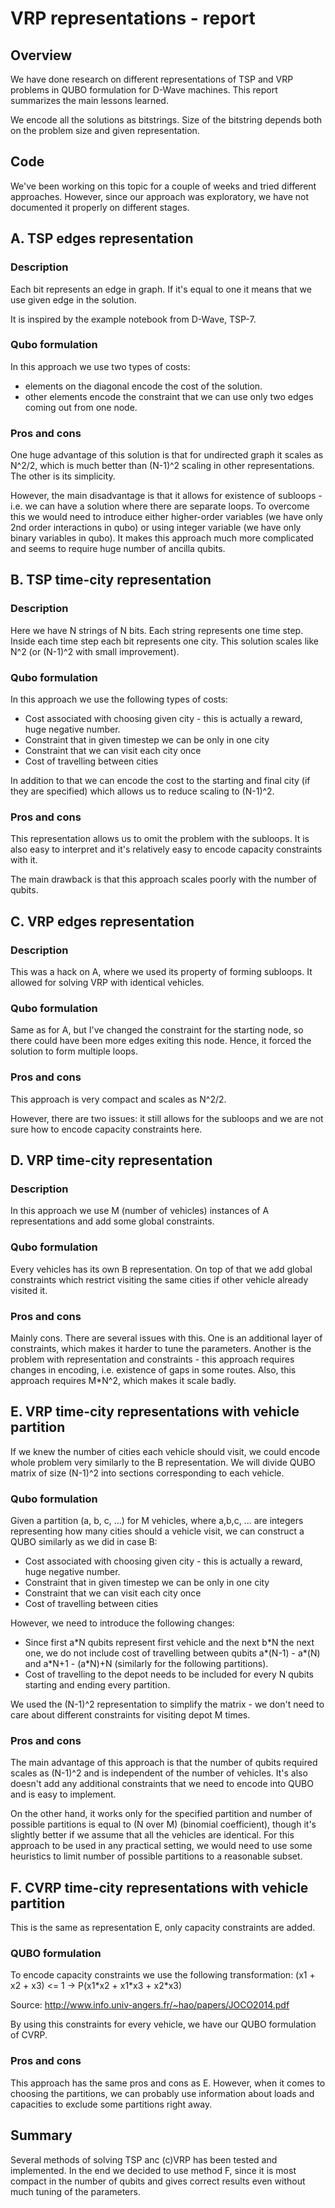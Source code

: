 # VRP representations - report

## Overview

We have done research on different representations of TSP and VRP problems in QUBO formulation for D-Wave machines. This report summarizes the main lessons learned.

We encode all the solutions as bitstrings. Size of the bitstring depends both on the problem size and given representation.


## Code

We've been working on this topic for a couple of weeks and tried different approaches. However, since our approach was exploratory, we have not documented it properly on different stages. 

## A. TSP edges representation

### Description
Each bit represents an edge in graph. If it's equal to one it means that we use given edge in the solution.

It is inspired by the example notebook from D-Wave, TSP-7.

### Qubo formulation

In this approach we use two types of costs:
- elements on the diagonal encode the cost of the solution.
- other elements encode the constraint that we can use only two edges coming out from one node.

### Pros and cons

One huge advantage of this solution is that for undirected graph it scales as N^2/2, which is much better than (N-1)^2 scaling in other representations. The other is its simplicity.

However, the main disadvantage is that it allows for existence of subloops - i.e. we can have a solution where there are separate loops. To overcome this we would need to introduce either higher-order variables (we have only 2nd order interactions in qubo) or using integer variable (we have only binary variables in qubo). It makes this approach much more complicated and seems to require huge number of ancilla qubits.

## B. TSP time-city representation

### Description
Here we have N strings of N bits. Each string represents one time step. Inside each time step each bit represents one city. This solution scales like N^2 (or (N-1)^2 with small improvement).

### Qubo formulation

In this approach we use the following types of costs:
- Cost associated with choosing given city - this is actually a reward, huge negative number.
- Constraint that in given timestep we can be only in one city
- Constraint that we can visit each city once
- Cost of travelling between cities

In addition to that we can encode the cost to the starting and final city (if they are specified) which allows us to reduce scaling to (N-1)^2.

### Pros and cons

This representation allows us to omit the problem with the subloops. It is also easy to interpret and it's relatively easy to encode capacity constraints with it.

The main drawback is that this approach scales poorly with the number of qubits.

## C. VRP edges representation

### Description

This was a hack on A, where we used its property of forming subloops. It allowed for solving VRP with identical vehicles.

### Qubo formulation

Same as for A, but I've changed the constraint for the starting node, so there could have been more edges exiting this node. Hence, it forced the solution to form multiple loops. 

### Pros and cons

This approach is very compact and scales as N^2/2.

However, there are two issues: it still allows for the subloops and we are not sure how to encode capacity constraints here.

## D. VRP time-city representation

### Description

In this approach we use M (number of vehicles) instances of A representations and add some global constraints.

### Qubo formulation

Every vehicles has its own B representation. On top of that we add global constraints which restrict visiting the same cities if other vehicle already visited it.

### Pros and cons

Mainly cons. There are several issues with this. One is an additional layer of constraints, which makes it harder to tune the parameters. Another is the problem with representation and constraints - this approach requires changes in encoding, i.e. existence of gaps in some routes. 
Also, this approach requires M\*N^2, which makes it scale badly.

## E. VRP time-city representations with vehicle partition

If we knew the number of cities each vehicle should visit, we could encode whole problem very similarly to the B representation. We will divide QUBO matrix of size (N-1)^2 into sections corresponding to each vehicle.

### Qubo formulation
Given a partition (a, b, c, ...) for M vehicles, where a,b,c, ... are integers representing how many cities should a vehicle visit, we can construct a QUBO similarly as we did in case B:

- Cost associated with choosing given city - this is actually a reward, huge negative number.
- Constraint that in given timestep we can be only in one city
- Constraint that we can visit each city once
- Cost of travelling between cities

However, we need to introduce the following changes:
- Since first a\*N qubits represent first vehicle and the next b\*N the next one, we do not include cost of travelling between qubits a\*(N-1) - a\*(N)  and a\*N+1 - (a\*N)+N (similarly for the following partitions).
- Cost of travelling to the depot needs to be included for every N qubits starting and ending every partition.

We used the (N-1)^2 representation to simplify the matrix - we don't need to care about different constraints for visiting depot M times.

### Pros and cons

The main advantage of this approach is that the number of qubits required scales as (N-1)^2 and is independent of the number of vehicles. It's also doesn't add any additional constraints that we need to encode into QUBO and is easy to implement.

On the other hand, it works only for the specified partition and number of possible partitions is equal to (N over M) (binomial coefficient), though it's slightly better if we assume that all the vehicles are identical. For this approach to be used in any practical setting, we would need to use some heuristics to limit number of possible partitions to a reasonable subset.

## F. CVRP time-city representations with vehicle partition

This is the same as representation E, only capacity constraints are added.

### QUBO formulation

To encode capacity constraints we use the following transformation:
(x1 + x2 + x3) <= 1   ->  P(x1\*x2 + x1\*x3 + x2\*x3)

Source: http://www.info.univ-angers.fr/~hao/papers/JOCO2014.pdf

By using this constraints for every vehicle, we have our QUBO formulation of CVRP.

### Pros and cons

This approach has the same pros and cons as E. However, when it comes to choosing the partitions, we can probably use information about loads and capacities to exclude some partitions right away.

## Summary

Several methods of solving TSP anc (c)VRP has been tested and implemented. In the end we decided to use method F, since it is most compact in the number of qubits and gives correct results even without much tuning of the parameters.
